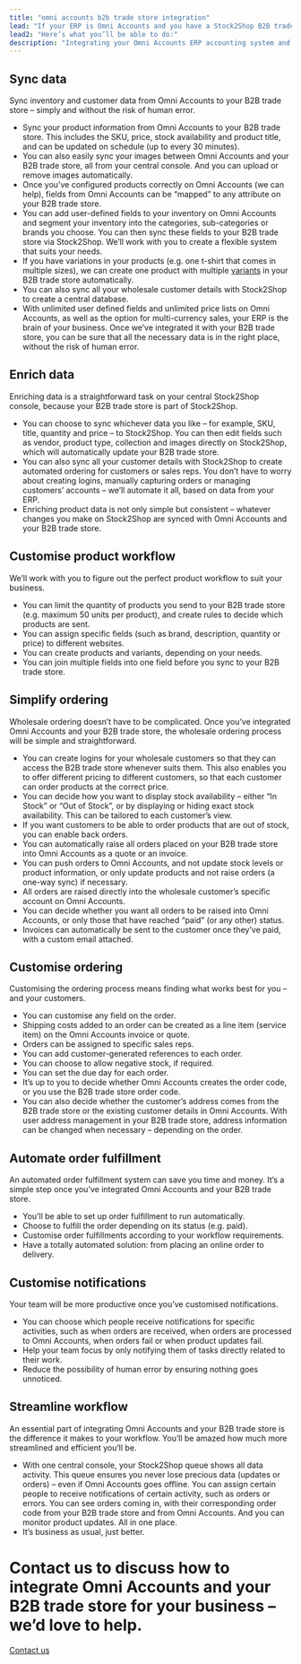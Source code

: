 ```yaml
---
title: "omni accounts b2b trade store integration"
lead: "If your ERP is Omni Accounts and you have a Stock2Shop B2B trade store, we can integrate them with ease. Once we’ve done that, you’ll be able to benefit from a streamlined workflow and a more efficient business."
lead2: "Here’s what you’ll be able to do:"
description: "Integrating your Omni Accounts ERP accounting system and your B2B trade store will make it much simpler to run your wholesale business. From streamlining your inventory data management to simplifying the ordering process and automating order fulfillment, you’ll be surprised how efficient it can be."
---
```


Sync data
---------

Sync inventory and customer data from Omni Accounts to your B2B trade store – simply and without the risk of human error.

*   Sync your product information from Omni Accounts to your B2B trade store. This includes the SKU, price, stock availability and product title, and can be updated on schedule (up to every 30 minutes).
*   You can also easily sync your images between Omni Accounts and your B2B trade store, all from your central console. And you can upload or remove images automatically.
*   Once you’ve configured products correctly on Omni Accounts (we can help), fields from Omni Accounts can be “mapped” to any attribute on your B2B trade store.
*   You can add user-defined fields to your inventory on Omni Accounts and segment your inventory into the categories, sub-categories or brands you choose. You can then sync these fields to your B2B trade store via Stock2Shop. We’ll work with you to create a flexible system that suits your needs.
*   If you have variations in your products (e.g. one t-shirt that comes in multiple sizes), we can create one product with multiple [variants](http://www.stock2shop.com/documentation/key-concepts/products-variants/) in your B2B trade store automatically.
*   You can also sync all your wholesale customer details with Stock2Shop to create a central database.
*   With unlimited user defined fields and unlimited price lists on Omni Accounts, as well as the option for multi-currency sales, your ERP is the brain of your business. Once we’ve integrated it with your B2B trade store, you can be sure that all the necessary data is in the right place, without the risk of human error.

Enrich data
-----------

Enriching data is a straightforward task on your central Stock2Shop console, because your B2B trade store is part of Stock2Shop.

*   You can choose to sync whichever data you like – for example, SKU, title, quantity and price – to Stock2Shop. You can then edit fields such as vendor, product type, collection and images directly on Stock2Shop, which will automatically update your B2B trade store.
*   You can also sync all your customer details with Stock2Shop to create automated ordering for customers or sales reps. You don’t have to worry about creating logins, manually capturing orders or managing customers’ accounts – we’ll automate it all, based on data from your ERP.
*   Enriching product data is not only simple but consistent – whatever changes you make on Stock2Shop are synced with Omni Accounts and your B2B trade store.

Customise product workflow
--------------------------

We’ll work with you to figure out the perfect product workflow to suit your business.

*   You can limit the quantity of products you send to your B2B trade store (e.g. maximum 50 units per product), and create rules to decide which products are sent.
*   You can assign specific fields (such as brand, description, quantity or price) to different websites.
*   You can create products and variants, depending on your needs.
*   You can join multiple fields into one field before you sync to your B2B trade store.

Simplify ordering
-----------------

Wholesale ordering doesn’t have to be complicated. Once you’ve integrated Omni Accounts and your B2B trade store, the wholesale ordering process will be simple and straightforward.

*   You can create logins for your wholesale customers so that they can access the B2B trade store whenever suits them. This also enables you to offer different pricing to different customers, so that each customer can order products at the correct price.
*   You can decide how you want to display stock availability – either “In Stock” or “Out of Stock”, or by displaying or hiding exact stock availability. This can be tailored to each customer’s view.
*   If you want customers to be able to order products that are out of stock, you can enable back orders.
*   You can automatically raise all orders placed on your B2B trade store into Omni Accounts as a quote or an invoice.
*   You can push orders to Omni Accounts, and not update stock levels or product information, or only update products and not raise orders (a one-way sync) if necessary.
*   All orders are raised directly into the wholesale customer’s specific account on Omni Accounts.
*   You can decide whether you want all orders to be raised into Omni Accounts, or only those that have reached “paid” (or any other) status.
*   Invoices can automatically be sent to the customer once they’ve paid, with a custom email attached.

Customise ordering
------------------

Customising the ordering process means finding what works best for you – and your customers.

*   You can customise any field on the order.
*   Shipping costs added to an order can be created as a line item (service item) on the Omni Accounts invoice or quote.
*   Orders can be assigned to specific sales reps.
*   You can add customer-generated references to each order.
*   You can choose to allow negative stock, if required.
*   You can set the due day for each order.
*   It’s up to you to decide whether Omni Accounts creates the order code, or you use the B2B trade store order code.
*   You can also decide whether the customer’s address comes from the B2B trade store or the existing customer details in Omni Accounts. With user address management in your B2B trade store, address information can be changed when necessary – depending on the order.

Automate order fulfillment
--------------------------

An automated order fulfillment system can save you time and money. It’s a simple step once you’ve integrated Omni Accounts and your B2B trade store.

*   You’ll be able to set up order fulfillment to run automatically.
*   Choose to fulfill the order depending on its status (e.g. paid).
*   Customise order fulfillments according to your workflow requirements.
*   Have a totally automated solution: from placing an online order to delivery.

Customise notifications
-----------------------

Your team will be more productive once you’ve customised notifications.

*   You can choose which people receive notifications for specific activities, such as when orders are received, when orders are processed to Omni Accounts, when orders fail or when product updates fail.
*   Help your team focus by only notifying them of tasks directly related to their work.
*   Reduce the possibility of human error by ensuring nothing goes unnoticed.

Streamline workflow
-------------------

An essential part of integrating Omni Accounts and your B2B trade store is the difference it makes to your workflow. You’ll be amazed how much more streamlined and efficient you’ll be.

*   With one central console, your Stock2Shop queue shows all data activity. This queue ensures you never lose precious data (updates or orders) – even if Omni Accounts goes offline. You can assign certain people to receive notifications of certain activity, such as orders or errors. You can see orders coming in, with their corresponding order code from your B2B trade store and from Omni Accounts. And you can monitor product updates. All in one place.
*   It’s business as usual, just better.

Contact us to discuss how to integrate Omni Accounts and your B2B trade store for your business – we’d love to help.
====================================================================================================================

[Contact us](/contact-us "Contact Stock2Shop")
